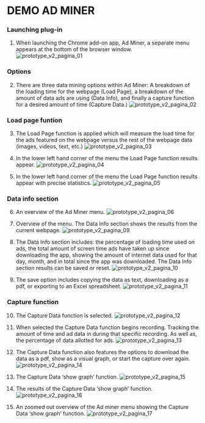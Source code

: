 # DEMO AD MINER #


### Launching plug-in ###
1. When launching the Chrome add-on app, Ad Miner, a separate menu appears at the bottom of the browser window.
![prototype_v2_pagina_01](https://cloud.githubusercontent.com/assets/21337576/24348547/5df88722-12dc-11e7-89aa-8e42b8048e0d.png)

### Options ###
2. There are three data mining options within Ad Miner: A breakdown of the loading time for the webpage (Load Page), a breakdown of the amount of data ads are using (Data Info), and finally a capture function for a desired amount of time (Capture Data.) 
![prototype_v2_pagina_02](https://cloud.githubusercontent.com/assets/21337576/24348642/b2660244-12dc-11e7-87a7-39addf708835.png)

### Load page funtion ###
3. The Load Page function is applied which will measure the load time for the ads featured on the webpage versus the rest of the webpage data (images, videos, text, etc.)
![prototype_v2_pagina_03](https://cloud.githubusercontent.com/assets/21337576/24348649/bab97c8c-12dc-11e7-98df-98bf23c8caf8.png)

4. In the lower left hand corner of the menu the Load Page function results appear.
![prototype_v2_pagina_04](https://cloud.githubusercontent.com/assets/21337576/24348657/c2790992-12dc-11e7-8a0b-741a2e558876.png)

5. In the lower left hand corner of the menu the Load Page function results appear with precise statistics.
![prototype_v2_pagina_05](https://cloud.githubusercontent.com/assets/21337576/24348675/ce08c4c8-12dc-11e7-91ae-0bb766222d5d.png)

### Data info section ###
6. An overview of the Ad Miner menu.
![prototype_v2_pagina_06](https://cloud.githubusercontent.com/assets/21337576/24348712/efeb8bc0-12dc-11e7-96a1-cdd456e966de.png)

7. Overview of the menu. The Data Info section shows the results from the current webpage.
![prototype_v2_pagina_09](https://cloud.githubusercontent.com/assets/21337576/24348725/fe24bc2a-12dc-11e7-9aeb-dc5956440074.png)

8. The Data Info section includes: the percentage of loading time used on ads, the total amount of screen time ads have taken up since downloading the app, showing the amount of internet data used for that day, month, and in total since the app was downloaded. The Data Info section results can be saved or reset. 
![prototype_v2_pagina_10](https://cloud.githubusercontent.com/assets/21337576/24348732/093c25ee-12dd-11e7-9d59-eea125d79628.png)

9. The save option includes copying the data as text, downloading as a pdf, or exporting to an Excel spreadsheet.
![prototype_v2_pagina_11](https://cloud.githubusercontent.com/assets/21337576/24348740/105c1cd0-12dd-11e7-9ea0-e70ad586c1ac.png)

### Capture function ###
10. The Capture Data function is selected.
![prototype_v2_pagina_12](https://cloud.githubusercontent.com/assets/21337576/24348769/26cac534-12dd-11e7-9444-f3b47f3cf6b3.png)

11. When selected the Capture Data function begins recording. Tracking the amount of time and ad data in during that specific recording. As well as, the percentage of data allotted for ads. 
![prototype_v2_pagina_13](https://cloud.githubusercontent.com/assets/21337576/24348846/6c1b6c9c-12dd-11e7-91d6-2463048ec485.png)

12. The Capture Data function also features the options to download the data as a pdf, show as a visual graph, or start the capture over again.
![prototype_v2_pagina_14](https://cloud.githubusercontent.com/assets/21337576/24348852/726c4a62-12dd-11e7-8880-616379fcb3b7.png)

13. The Capture Data ‘show graph’ function.
![prototype_v2_pagina_15](https://cloud.githubusercontent.com/assets/21337576/24348857/7d0cca46-12dd-11e7-8bef-e83e6dafdd64.png)

14. The results of the Capture Data ‘show graph’ function.
![prototype_v2_pagina_16](https://cloud.githubusercontent.com/assets/21337576/24348870/89ba6ea6-12dd-11e7-816a-c3caab83b7c1.png)

15. An zoomed out overview of the Ad miner menu showing the Capture Data ‘show graph’ function.
![prototype_v2_pagina_17](https://cloud.githubusercontent.com/assets/21337576/24348892/98241b04-12dd-11e7-848e-29e967d06440.png)



